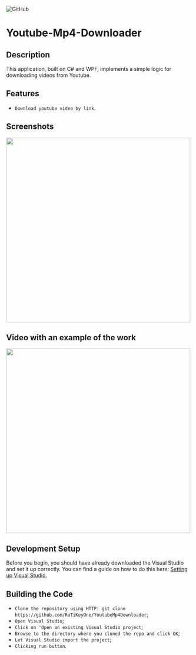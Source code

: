 ![GitHub](https://img.shields.io/github/license/IgorVolochay/Face-recognition?style=flat-square&color=blue) &nbsp;
# Youtube-Mp4-Downloader

## Description
This application, built on C# and WPF, implements a simple logic for downloading videos from Youtube.

## Features
* `Download youtube video by link`.

## Screenshots

<p align="start">
  <img src="https://github.com/RuTiKeyOne/YoutubeMp4Downloader/blob/master/doc/Screenshots/1.PNG" width="500"/>
</p>

## Video with an example of the work

<p align="start">
  <img src="https://github.com/RuTiKeyOne/YoutubeMp4Downloader/blob/master/doc/Screenshots/2.PNG" width="500"/>
</p>

## Development Setup

Before you begin, you should have already downloaded the Visual Studio and set it up correctly. You can find a guide on how to do this here: [Setting up Visual Studio.](https://docs.microsoft.com/en-us/visualstudio/install/install-visual-studio?view=vs-2022)

## Building the Code

* `Clone the repository using HTTP: git clone https://github.com/RuTiKeyOne/YoutubeMp4Downloader`;
* `Open Visual Studio`;
* `Click on 'Open an existing Visual Studio project`;
* `Browse to the directory where you cloned the repo and click OK`;
* `Let Visual Studio import the project`;
* `Clicking run button`.
